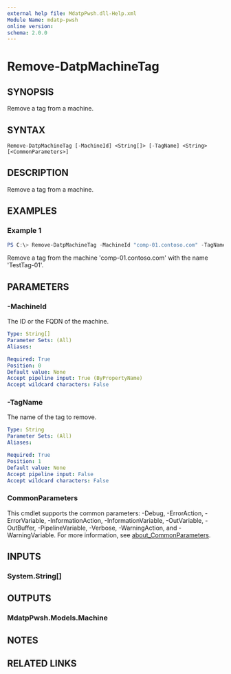 ```yaml
---
external help file: MdatpPwsh.dll-Help.xml
Module Name: mdatp-pwsh
online version:
schema: 2.0.0
---
```


# Remove-DatpMachineTag

## SYNOPSIS
Remove a tag from a machine.

## SYNTAX

```
Remove-DatpMachineTag [-MachineId] <String[]> [-TagName] <String> [<CommonParameters>]
```

## DESCRIPTION
Remove a tag from a machine.

## EXAMPLES

### Example 1
```powershell
PS C:\> Remove-DatpMachineTag -MachineId "comp-01.contoso.com" -TagName "TestTag-01"
```

Remove a tag from the machine 'comp-01.contoso.com' with the name 'TestTag-01'.

## PARAMETERS

### -MachineId
The ID or the FQDN of the machine.

```yaml
Type: String[]
Parameter Sets: (All)
Aliases:

Required: True
Position: 0
Default value: None
Accept pipeline input: True (ByPropertyName)
Accept wildcard characters: False
```

### -TagName
The name of the tag to remove.

```yaml
Type: String
Parameter Sets: (All)
Aliases:

Required: True
Position: 1
Default value: None
Accept pipeline input: False
Accept wildcard characters: False
```

### CommonParameters
This cmdlet supports the common parameters: -Debug, -ErrorAction, -ErrorVariable, -InformationAction, -InformationVariable, -OutVariable, -OutBuffer, -PipelineVariable, -Verbose, -WarningAction, and -WarningVariable. For more information, see [about_CommonParameters](http://go.microsoft.com/fwlink/?LinkID=113216).

## INPUTS

### System.String[]

## OUTPUTS

### MdatpPwsh.Models.Machine

## NOTES

## RELATED LINKS

